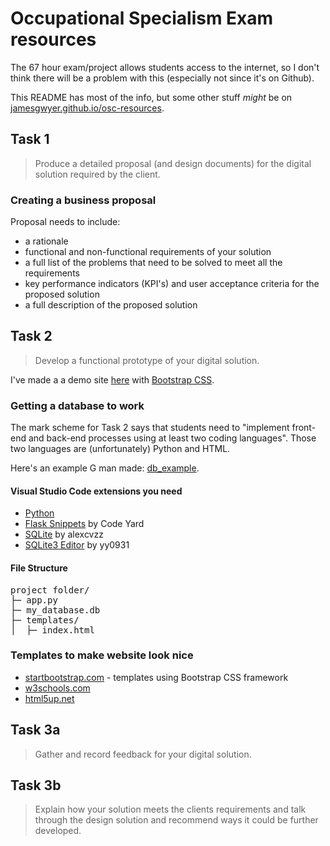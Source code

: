 # Occupational Specialism Exam resources

The 67 hour exam/project allows students access to the internet, so I don't think there will be a problem with this (especially not since it's on Github).

This README has most of the info, but some other stuff *might* be on [jamesgwyer.github.io/osc-resources](https://jamesgwyer.github.io/osc-resources).

## Task 1

> Produce a detailed proposal (and design documents) for the digital solution required by the client.

### Creating a business proposal

Proposal needs to include:
- a rationale
- functional and non-functional requirements of your solution
- a full list of the problems that need to be solved to meet all the requirements
- key performance indicators (KPI's) and user acceptance criteria for the proposed solution
- a full description of the proposed solution



## Task 2

> Develop a functional prototype of your digital solution.

I've made a a demo site [here](https://jamesgwyer.github.io/osc-resources/basic-website/bootstrap/index.html) with [Bootstrap CSS](https://getbootstrap.com).

### Getting a database to work

The mark scheme for Task 2 says that students need to "implement front-end and back-end processes using at least two coding languages". Those two languages are (unfortunately) Python and HTML.

Here's an example G man made: [db_example](https://github.com/jamesgwyer/osc-resources/tree/main/db_example).

#### Visual Studio Code extensions you need

<ul>
    <li><a href="https://marketplace.visualstudio.com/items?itemName=ms-python.python" target="_blank">Python</a></li>
    <li><a href="https://marketplace.visualstudio.com/items?itemName=CodeYard.flask-snippets" target="_blank">Flask Snippets</a> by Code Yard</li>
    <li><a href="https://marketplace.visualstudio.com/items?itemName=alexcvzz.vscode-sqlite" target="_blank">SQLite</a> by alexcvzz</li>
    <li><a href="https://marketplace.visualstudio.com/items?itemName=yy0931.vscode-sqlite3-editor" target="_blank">SQLite3 Editor</a> by yy0931</li>
</ul>

#### File Structure

<pre>
project folder/
├─ app.py
├─ my_database.db
├─ templates/
│  ├─ index.html
</pre>

### Templates to make website look nice

<ul>
    <li><a href="https://startbootstrap.com" target="_blank">startbootstrap.com</a> - templates using Bootstrap CSS framework</li>
    <li><a href="https://www.w3schools.com/w3css/w3css_templates.asp" target="_blank">w3schools.com</a></li>
    <li><a href="https://html5up.net" target="_blank">html5up.net</a></li>
</ul>

## Task 3a

> Gather and record feedback for your digital solution.



## Task 3b

> Explain how your solution meets the clients requirements and talk through the design solution and recommend ways it could be further developed.